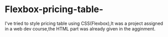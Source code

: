 # Flexbox-pricing-table-
I've tried to style pricing table using CSS(Flexbox),It was a project assigned in a web dev course,the HTML part was already given in the agginment.
